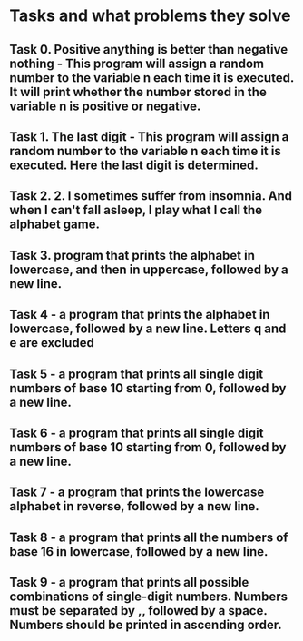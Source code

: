 # Tasks and what problems they solve

## Task 0. Positive anything is better than negative nothing - This program will assign a random number to the variable n each time it is executed. It will print whether the number stored in the variable n is positive or negative.

## Task 1. The last digit - This program will assign a random number to the variable n each time it is executed. Here the last digit is determined.

## Task 2. 2. I sometimes suffer from insomnia. And when I can't fall asleep, I play what I call the alphabet game.

## Task 3.  program that prints the alphabet in lowercase, and then in uppercase, followed by a new line.

## Task 4 -  a program that prints the alphabet in lowercase, followed by a new line. Letters q and e are excluded

## Task 5 -  a program that prints all single digit numbers of base 10 starting from 0, followed by a new line.

## Task 6 -  a program that prints all single digit numbers of base 10 starting from 0, followed by a new line.

## Task 7 - a program that prints the lowercase alphabet in reverse, followed by a new line.

## Task 8 - a program that prints all the numbers of base 16 in lowercase, followed by a new line.

## Task 9 - a program that prints all possible combinations of single-digit numbers. Numbers must be separated by ,, followed by a space. Numbers should be printed in ascending order.

 
